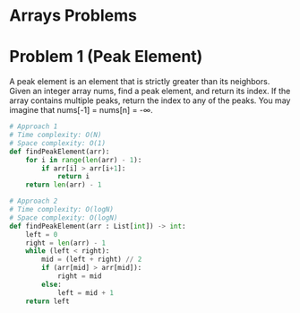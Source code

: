 # Arrays Problems

# Problem 1 (Peak Element)

A peak element is an element that is strictly greater than its neighbors.
Given an integer array nums, find a peak element, and return its index.
If the array contains multiple peaks, return the index to any of the peaks.
You may imagine that nums[-1] = nums[n] = -∞.

```python
# Approach 1
# Time complexity: O(N)
# Space complexity: O(1)
def findPeakElement(arr):
    for i in range(len(arr) - 1):
        if arr[i] > arr[i+1]:
            return i
    return len(arr) - 1
```

```python
# Approach 2
# Time complexity: O(logN)
# Space complexity: O(logN)
def findPeakElement(arr : List[int]) -> int:
    left = 0
    right = len(arr) - 1
    while (left < right):
        mid = (left + right) // 2
        if (arr[mid] > arr[mid]):
            right = mid
        else:
            left = mid + 1
    return left
```
